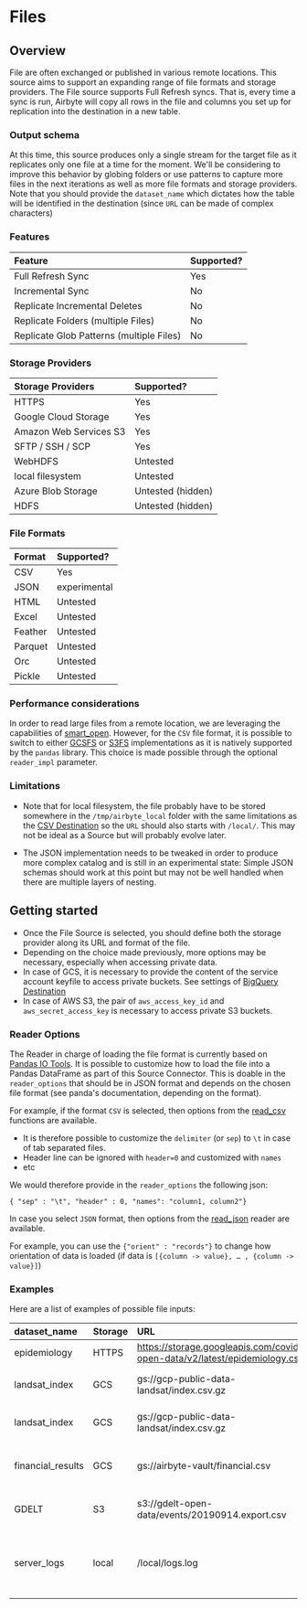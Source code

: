 # Files

## Overview

File are often exchanged or published in various remote locations. This source aims to support an expanding range of file formats and storage providers. The File source supports Full Refresh syncs. That is, every time a sync is run, Airbyte will copy all rows in the file and columns you set up for replication into the destination in a new table.

### Output schema

At this time, this source produces only a single stream for the target file as it replicates only one file at a time for the moment. We'll be considering to improve this behavior by globing folders or use patterns to capture more files in the next iterations as well as more file formats and storage providers.
Note that you should provide the `dataset_name` which dictates how the table will be identified in the destination (since `URL` can be made of complex characters)

### Features

| Feature | Supported? |
| :--- | :--- |
| Full Refresh Sync | Yes |
| Incremental Sync | No |
| Replicate Incremental Deletes | No |
| Replicate Folders \(multiple Files\) | No |
| Replicate Glob Patterns \(multiple Files\) | No |

### Storage Providers

| Storage Providers | Supported? |
| :--- | :--- |
| HTTPS | Yes |
| Google Cloud Storage | Yes |
| Amazon Web Services S3 | Yes |
| SFTP / SSH / SCP | Yes |
| WebHDFS | Untested |
| local filesystem | Untested |
| Azure Blob Storage | Untested \(hidden\) |
| HDFS | Untested \(hidden\) |

### File Formats

| Format | Supported? |
| :--- | :--- |
| CSV | Yes |
| JSON | experimental |
| HTML | Untested |
| Excel | Untested |
| Feather | Untested |
| Parquet | Untested |
| Orc | Untested |
| Pickle | Untested |

### Performance considerations

In order to read large files from a remote location, we are leveraging the capabilities of [smart\_open](https://pypi.org/project/smart-open/). However, for the `CSV` file format, it is possible to switch to either [GCSFS](https://gcsfs.readthedocs.io/en/latest/) or [S3FS](https://s3fs.readthedocs.io/en/latest/) implementations as it is natively supported by the `pandas` library. This choice is made possible through the optional `reader_impl` parameter.

### Limitations

* Note that for local filesystem, the file probably have to be stored somewhere in the `/tmp/airbyte_local` folder with the same limitations as the [CSV Destination](../destinations/local-csv.md) so the `URL` should also starts with `/local/`. 
This may not be ideal as a Source but will probably evolve later.

* The JSON implementation needs to be tweaked in order to produce more complex catalog and is still in an experimental state: Simple JSON schemas should work at this point but may not be well handled when there are multiple layers of nesting.

## Getting started

* Once the File Source is selected, you should define both the storage provider along its URL and format of the file.
* Depending on the choice made previously, more options may be necessary, especially when accessing private data.
* In case of GCS, it is necessary to provide the content of the service account keyfile to access private buckets. See settings of [BigQuery Destination](../destinations/bigquery.md)
* In case of AWS S3, the pair of `aws_access_key_id` and `aws_secret_access_key` is necessary to access private S3 buckets.

### Reader Options

The Reader in charge of loading the file format is currently based on [Pandas IO Tools](https://pandas.pydata.org/pandas-docs/stable/user_guide/io.html). It is possible to customize how to load the file into a Pandas DataFrame as part of this Source Connector. This is doable in the `reader_options` that should be in JSON format and depends on the chosen file format \(see panda's documentation, depending on the format\).

For example, if the format `CSV` is selected, then options from the [read\_csv](https://pandas.pydata.org/pandas-docs/stable/user_guide/io.html#io-read-csv-table) functions are available.

* It is therefore possible to customize the `delimiter` \(or `sep`\) to `\t` in case of tab separated files.
* Header line can be ignored with `header=0` and customized with `names`
* etc

We would therefore provide in the `reader_options` the following json:

```text
{ "sep" : "\t", "header" : 0, "names": "column1, column2"}
```

In case you select `JSON` format, then options from the [read\_json](https://pandas.pydata.org/pandas-docs/stable/user_guide/io.html#io-json-reader) reader are available.

For example, you can use the `{"orient" : "records"}` to change how orientation of data is loaded \(if data is `[{column -> value}, … , {column -> value}]`\)

### Examples

Here are a list of examples of possible file inputs:

  dataset_name      | Storage | URL                                                                           | reader_options                  | reader_impl         | service_account                                      | Description
| :-----------------| :------ | :-----------------------------------------------------------------------------| :-------------------------------| :-------------------| :----------------------------------------------------| :----------- |
| epidemiology      | HTTPS   | https://storage.googleapis.com/covid19-open-data/v2/latest/epidemiology.csv   |                                 | smart_open or GCSFS |                                                      | [COVID-19 Public dataset](https://console.cloud.google.com/marketplace/product/bigquery-public-datasets/covid19-public-data-program?filter=solution-type:dataset&id=7d6cc408-53c8-4485-a187-b8cb9a5c0b56) on BigQuery |
| landsat_index     | GCS     | gs://gcp-public-data-landsat/index.csv.gz                                     | {"compression": "gzip"}         | S3FS      |                                                                |Additional reader options to specify a compression option to `read_csv` | 
| landsat_index     | GCS     | gs://gcp-public-data-landsat/index.csv.gz                                     |                                 | smart_open|                                                                | Using smart_open, we don't need to specify the compression | 
| financial_results | GCS     | gs://airbyte-vault/financial.csv                                              |                                 | smart_open| {"type": "service_account", "private_key_id": "XXXXXXXX", ...} | data from a private bucket, a service account is necessary | 
| GDELT             | S3      | s3://gdelt-open-data/events/20190914.export.csv                               | {"sep": "\t", "header": null}   |           |                                                                | Here is TSV data separated by tabs without header row from [AWS Open Data](https://registry.opendata.aws/gdelt/) |
| server_logs       | local   | /local/logs.log                                                               | {"sep": ";"}                    |           |                                                                | After making sure a local text file exists at `/tmp/airbyte_local/logs.log` with logs from some server that are delimited by ';' delimiters | 

